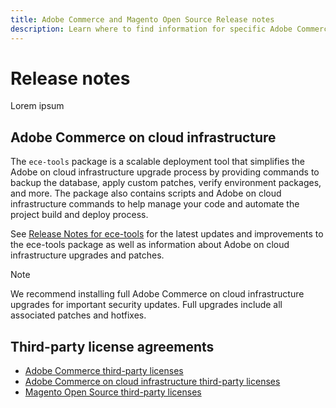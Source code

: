 ```yaml
---
title: Adobe Commerce and Magento Open Source Release notes
description: Learn where to find information for specific Adobe Commerce and Magento Open Source releases.
---
```


# Release notes

Lorem ipsum

## Adobe Commerce on cloud infrastructure

The `ece-tools` package is a scalable deployment tool that simplifies the Adobe on cloud infrastructure upgrade process by providing commands to backup the database, apply custom patches, verify environment packages, and more. The package also contains scripts and Adobe on cloud infrastructure commands to help manage your code and automate the project build and deploy process.

See [Release Notes for ece-tools](https://devdocs.magento.com/cloud/release-notes/cloud-tools.html) for the latest updates and improvements to the ece-tools package as well as information about Adobe on cloud infrastructure upgrades and patches.

>[!NOTE]
>
>We recommend installing full Adobe Commerce on cloud infrastructure upgrades for important security updates. Full upgrades include all associated patches and hotfixes.

## Third-party license agreements

*  [Adobe Commerce third-party licenses](../packages/adobe-commerce.md)
*  [Adobe Commerce on cloud infrastructure third-party licenses](../packages/cloud.md)
*  [Magento Open Source third-party licenses](../packages/magento-open-source.md)
